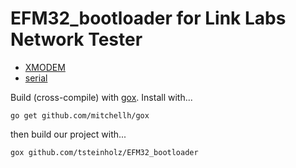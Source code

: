# EFM32_bootloader for Link Labs Network Tester
* [XMODEM](https://godoc.org/github.com/Omegaice/go-xmodem/xmodem)
* [serial](https://godoc.org/github.com/tarm/serial)

Build (cross-compile) with [gox](https://github.com/mitchellh/gox). Install with...
    
    go get github.com/mitchellh/gox
    
then build our project with...
    
    gox github.com/tsteinholz/EFM32_bootloader 
